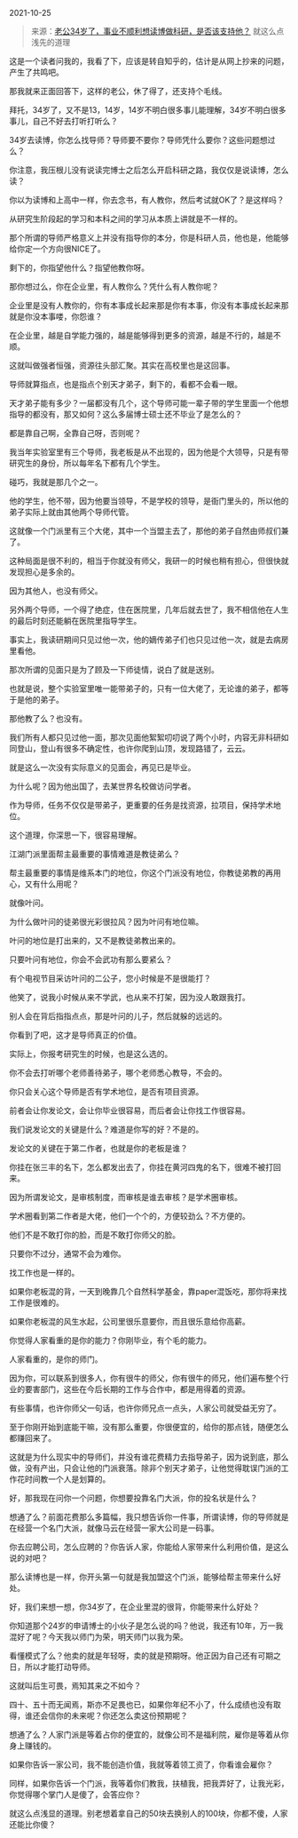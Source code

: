 2021-10-25

> 来源：[老公34岁了，事业不顺利想读博做科研，是否该支持他？](http://mp.weixin.qq.com/s?__biz=MzU3NDc5Nzc0NQ==&mid=2247508385&idx=1&sn=9362ac857bc533a82a35939b4a8e5093&chksm=fd2e037fca598a69ad231660c8a9b6b583b96259b7adb83470b8b20cff113e3c4ff7e6dacb00&scene=27#wechat_redirect)
> 就这么点浅先的道理

这是一个读者问我的，我看了下，应该是转自知乎的，估计是从网上抄来的问题，产生了共鸣吧。  

  

那我就来正面回答下，这样的老公，休了得了，还支持个毛线。

  

拜托，34岁了，又不是13，14岁，14岁不明白很多事儿能理解，34岁不明白很多事儿，自己不好去打听打听么？  

  

34岁去读博，你怎么找导师？导师要不要你？导师凭什么要你？这些问题想过么？  

  

你注意，我压根儿没有说读完博士之后怎么开启科研之路，我仅仅是说读博，怎么读？

  

你以为读博和上高中一样，你去念书，有人教你，然后考试就OK了？是这样吗？

  

从研究生阶段起的学习和本科之间的学习从本质上讲就是不一样的。  

  

那个所谓的导师严格意义上并没有指导你的本分，你是科研人员，他也是，他能够给你定一个方向很NICE了。  

  

剩下的，你指望他什么？指望他教你呀。

  

那你想过么，你在企业里，有人教你么？凭什么有人教你呢？  

  

企业里是没有人教你的，你有本事成长起来那是你有本事，你没有本事成长起来那就是你没本事喽，你怨谁？  

  

在企业里，越是自学能力强的，越是能够得到更多的资源，越是不行的，越是不顺。  

  

这就叫做强者恒强，资源往头部汇聚。其实在高校里也是这回事。

  

导师就算指点，也是指点个别天才弟子，剩下的，看都不会看一眼。  

  

天才弟子能有多少？一届都没有几个，这个导师可能一辈子带的学生里面一个他想指导的都没有，那又如何？这么多届博士硕士还不毕业了是怎么的？  

  

都是靠自己啊，全靠自己呀，否则呢？

  

我当年实验室里有三个导师，我老板是从不出现的，因为他是个大领导，只是有带研究生的身份，所以每年名下都有几个学生。

  

碰巧，我就是那几个之一。  

  

他的学生，他不带，因为他要当领导，不是学校的领导，是衙门里头的，所以他的弟子实际上就由其他两个导师代管。

  

这就像一个门派里有三个大佬，其中一个当盟主去了，那他的弟子自然由师叔们兼了。  

  

这种局面是很不利的，相当于你就没有师父，我研一的时候也稍有担心，但很快就发现担心是多余的。  

  

因为其他人，也没有师父。  

  

另外两个导师，一个得了绝症，住在医院里，几年后就去世了，我不相信他在人生的最后时刻还能躺在医院里指导学生。

  

事实上，我读研期间只见过他一次，他的嫡传弟子们也只见过他一次，就是去病房里看他。

  

那次所谓的见面只是为了顾及一下师徒情，说白了就是送别。

  

也就是说，整个实验室里唯一能带弟子的，只有一位大佬了，无论谁的弟子，都等于是他的弟子。  

  

那他教了么？也没有。

  

我们所有人都只见过他一面，那次见面他絮絮叨叨说了两个小时，内容无非科研如同登山，登山有很多不确定性，也许你爬到山顶，发现路错了，云云。  

  

就是这么一次没有实际意义的见面会，再见已是毕业。  

  

为什么呢？因为他出国了，去某世界名校做访问学者。

  

作为导师，任务不仅仅是带弟子，更重要的任务是找资源，拉项目，保持学术地位。  

  

这个道理，你深思一下，很容易理解。

  

江湖门派里面帮主最重要的事情难道是教徒弟么？  

  

帮主最重要的事情是维系本门的地位，你这个门派没有地位，你教徒弟教的再用心，又有什么用呢？

  

就像叶问。  

  

为什么做叶问的徒弟很光彩很拉风？因为叶问有地位嘛。

  

叶问的地位是打出来的，又不是教徒弟教出来的。

  

只要叶问有地位，你会不会武功有那么要紧么？  

  

有个电视节目采访叶问的二公子，您小时候是不是很能打？

  

他笑了，说我小时候从来不学武，也从来不打架，因为没人敢跟我打。

  

别人会在背后指指点点，那是叶问的儿子，然后就躲的远远的。  

  

你看到了吧，这才是导师真正的价值。

  

实际上，你报考研究生的时候，也是这么选的。

  

你不会去打听哪个老师善待弟子，哪个老师悉心教导，不会的。

  

你只会关心这个导师是否有学术地位，是否有项目资源。

  

前者会让你发论文，会让你毕业很容易，而后者会让你找工作很容易。  

  

我们说发论文的关键是什么？难道是你写的好？不是的。  

  

发论文的关键在于第二作者，也就是你的老板是谁？  

  

你挂在张三丰的名下，怎么都发出去了，你挂在黄河四鬼的名下，很难不被打回来。  

  

因为所谓发论文，是审核制度，而审核是谁去审核？是学术圈审核。  

  

学术圈看到第二作者是大佬，他们一个个的，方便较劲么？不方便的。

  

他们不是不敢打你的脸，而是不敢打你师父的脸。  

  

只要你不过分，通常不会为难你。  

  

找工作也是一样的。  

  

如果你老板混的背，一天到晚靠几个自然科学基金，靠paper混饭吃，那你将来找工作是很难的。

  

如果你老板混的风生水起，公司里很乐意要你，而且很乐意给你高薪。

  

你觉得人家看重的是你的能力？你刚毕业，有个毛的能力。

  

人家看重的，是你的师门。  

  

因为你，可以联系到很多人，你有很牛的师父，你有很牛的师兄，他们遍布整个行业的要害部门，这些在今后长期的工作与合作中，都是用得着的资源。

  

有些事情，也许你师父一句话，也许你师兄点一点头，人家公司就受益无穷了。

  

至于你刚开始到底能干嘛，没有那么重要，你很便宜的，给你的那点钱，随便怎么都赚回来了。

  

这就是为什么现实中的导师们，并没有谁花费精力去指导弟子，因为说到底，那么做，没有产出，只会让他的门派衰落。除非个别天才弟子，让他觉得耽误门派的工作花时间教一个人是划算的。  

  

好，那我现在问你一个问题，你想要投靠名门大派，你的投名状是什么？

  

想通了么？前面花费那么多篇幅，我只想告诉你一件事，所谓读博，你的导师就是在经营一个名门大派，就像马云在经营一家大公司是一码事。

  

你去应聘公司，怎么应聘的？你告诉人家，你能给人家带来什么利用价值，是这么说的对吧？

  

那么读博也是一样，你开头第一句就是我加盟这个门派，能够给帮主带来什么好处。

  

好，我们来想一想，你34岁了，在企业里混的很背，你能带来什么好处？  

  

你知道那个24岁的申请博士的小伙子是怎么说的吗？他说，我还有10年，万一我混好了呢？今天我以师门为荣，明天师门以我为荣。  

  

看懂模式了么？他卖的就是年轻呀，卖的就是预期呀。他正因为自己还有可期之日，所以才能打动导师。

  

这就叫后生可畏，焉知其来之不如今？  

  

四十、五十而无闻焉，斯亦不足畏也已，如果你年纪不小了，什么成绩也没有取得，谁还会信你的未来呢？你还怎么卖这份预期呢？

  

想通了么？人家门派是等着占你的便宜的，就像公司不是福利院，雇你是等着从你身上赚钱的。  

  

如果你告诉一家公司，我不能创造价值，我就等着领工资了，你看谁会雇你？  

  

同样，如果你告诉一个门派，我等着你们教我，扶植我，把我弄好了，让我光彩，你觉得哪个掌门人是傻了，会答应你？

  

就这么点浅显的道理。别老想着拿自己的50块去换别人的100块，你都不傻，人家还能比你傻？

